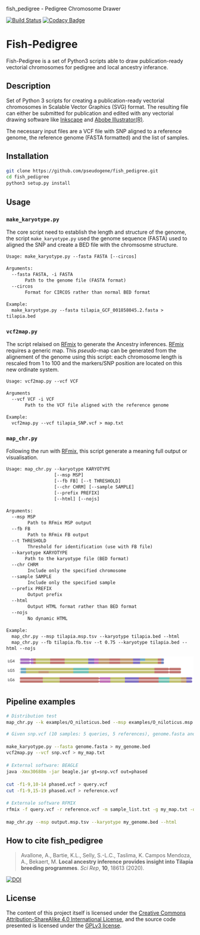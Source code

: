 fish\_pedigree - Pedigree Chromosome Drawer

[![Build Status](https://travis-ci.org/pseudogene/fish_pedigree.svg?branch=master)](https://travis-ci.org/pseudogene/fish_pedigree) [![Codacy Badge](https://app.codacy.com/project/badge/Grade/9fe3bc87db134f018e3ba19d30fadc5b)](https://www.codacy.com/manual/pseudogene/fish_pedigree?utm_source=github.com&amp;utm_medium=referral&amp;utm_content=pseudogene/fish_pedigree&amp;utm_campaign=Badge_Grade)

# Fish-Pedigree

Fish-Pedigree is a set of Python3 scripts able to draw publication-ready vectorial chromosomes for pedigree and local ancestry inferance.

## Description

Set of Python 3 scripts for creating a publication-ready vectorial chromosomes in Scalable Vector Graphics (SVG) format. The resulting file can either be submitted for publication and edited with any vectorial drawing software like [Inkscape](https://inkscape.org/) and [Abobe Illustrator(R)](https://www.adobe.com/uk/products/illustrator.html).

The necessary input files are a VCF file with SNP aligned to a reference genome, the reference genome (FASTA formatted) and the list of samples.

## Installation

```sh
git clone https://github.com/pseudogene/fish_pedigree.git
cd fish_pedigree
python3 setup.py install
```

## Usage

### `make_karyotype.py`

The core script need to establish the length and structure of the genome, the script `make_karyotype.py` used the genome sequence (FASTA) used to aligned the SNP and create a BED file with the chromsosme structure.

```plaintext
Usage: make_karyotype.py --fasta FASTA [--circos]

Arguments:
  --fasta FASTA, -i FASTA
       Path to the genome file (FASTA format)
  --circos
       Format for CIRCOS rather than normal BED format

Example:
  make_karyotype.py --fasta tilapia_GCF_001858045.2.fasta > tilapia.bed
```

### `vcf2map.py`

The script relaised on [RFmix](https://github.com/slowkoni/rfmix) to generate the Ancestry inferences. [RFmix](https://github.com/slowkoni/rfmix) requires a generic map. This _pseudo_-map can be generated from the alignement of the genome using this script: each chromosome length is rescaled from 1 to 100 and the markers/SNP position are located on this new ordinate system.

```plaintext
Usage: vcf2map.py --vcf VCF

Arguments
  --vcf VCF -i VCF
       Path to the VCF file aligned with the reference genome

Example:
  vcf2map.py --vcf tilapia_SNP.vcf > map.txt
```

### `map_chr.py`

Following the run with [RFmix](https://github.com/slowkoni/rfmix), this script generate a meaning full output or visualisation.

```plaintext
Usage: map_chr.py --karyotype KARYOTYPE
                  [--msp MSP]
                  [--fb FB] [--t THRESHOLD]
                  [--chr CHRM] [--sample SAMPLE]
                  [--prefix PREFIX]
                  [--html] [--nojs]

Arguments:
  --msp MSP
        Path to RFmix MSP output
  --fb FB
        Path to RFmix FB output
  --t THRESHOLD
        Threshold for identification (use with FB file)
  --karyotype KARYOTYPE
       Path to the karyotype file (BED format)
  --chr CHRM
        Include only the specified chromosome
  --sample SAMPLE
        Include only the specified sample
  --prefix PREFIX
        Output prefix
  --html
        Output HTML format rather than BED format
  --nojs
        No dynamic HTML

Example:
  map_chr.py --msp tilapia.msp.tsv --karyotype tilapia.bed --html
  map_chr.py --fb tilapia.fb.tsv --t 0.75 --karyotype tilapia.bed --html --nojs
```

![Example of output](output.png "Example of output")

## Pipeline examples

```sh
# Distribution test
map_chr.py --k examples/O_niloticus.bed --msp examples/O_niloticus.msp.tsv --html --prefix example
```

```sh
# Given snp.vcf (10 samples: 5 queries, 5 references), genome.fasta and sample_list.txt

make_karyotype.py --fasta genome.fasta > my_genome.bed
vcf2map.py --vcf snp.vcf > my_map.txt

# External software: BEAGLE
java -Xmx30688m -jar beagle.jar gt=snp.vcf out=phased

cut -f1-9,10-14 phased.vcf > query.vcf
cut -f1-9,15-19 phased.vcf > reference.vcf

# Externale software RFMIX
rfmix -f query.vcf -r reference.vcf -m sample_list.txt -g my_map.txt -o output --chromosome=chr1

map_chr.py --msp output.msp.tsv --karyotype my_genome.bed --html
```


## How to cite fish\_pedigree

>Avallone, A., Bartie, K.L., Selly, S.-L.C., Taslima, K. Campos Mendoza, A., Bekaert, M.
>**Local ancestry inference provides insight into Tilapia breeding programmes**.
>_Sci Rep_, **10**, 18613 (2020).

[![DOI](https://img.shields.io/badge/DOI-10.1038%2Fs41598--020--75744--9-blue.svg)](http://dx.doi.org/10.1038/s41598-020-75744-9)



## License
The content of this project itself is licensed under the [Creative Commons Attribution-ShareAlike 4.0 International License](http://creativecommons.org/licenses/by-sa/4.0/), and the source code presented is licensed under the [GPLv3 license](http://www.gnu.org/licenses/gpl-3.0.html).
